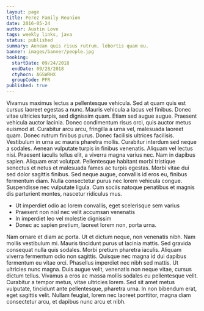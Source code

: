 ```yaml
---
layout: page
title: Perez Family Reunion
date: 2016-05-24
author: Austin Love
tags: weekly links, java
status: published
summary: Aenean quis risus rutrum, lobortis quam eu.
banner: images/banner/people.jpg
booking:
  startDate: 09/24/2018
  endDate: 09/28/2018
  ctyhocn: AGSWRHX
  groupCode: PFR
published: true
---
```

Vivamus maximus lectus a pellentesque vehicula. Sed at quam quis est cursus laoreet egestas a nunc. Mauris vehicula a lacus vel finibus. Donec vitae ultricies turpis, sed dignissim quam. Etiam sed augue augue. Praesent vehicula auctor lacinia. Donec condimentum risus orci, quis auctor metus euismod at. Curabitur arcu arcu, fringilla a urna vel, malesuada laoreet quam. Donec rutrum finibus purus. Donec facilisis ultrices facilisis. Vestibulum in urna ac mauris pharetra mollis. Curabitur interdum sed neque a sodales. Aenean vulputate turpis in finibus venenatis. Aliquam vel lectus nisi.
Praesent iaculis tellus elit, a viverra magna varius nec. Nam in dapibus sapien. Aliquam erat volutpat. Pellentesque habitant morbi tristique senectus et netus et malesuada fames ac turpis egestas. Morbi vitae dui sed dolor sagittis finibus. Sed neque augue, convallis id eros eu, finibus fermentum diam. Nulla consectetur purus nec lorem vehicula congue. Suspendisse nec vulputate ligula. Cum sociis natoque penatibus et magnis dis parturient montes, nascetur ridiculus mus.

* Ut imperdiet odio ac lorem convallis, eget scelerisque sem varius
* Praesent non nisl nec velit accumsan venenatis
* In imperdiet leo vel molestie dignissim
* Donec ac sapien pretium, laoreet lorem non, porta urna.

Nam ornare et diam ac porta. Ut et dictum neque, non venenatis nibh. Nam mollis vestibulum mi. Mauris tincidunt purus ut lacinia mattis. Sed gravida consequat nulla quis sodales. Morbi pretium pharetra iaculis. Aliquam viverra fermentum odio non sagittis. Quisque nec magna id dui dapibus fermentum eu vitae orci. Phasellus imperdiet nec nibh sed mattis. Ut ultricies nunc magna. Duis augue velit, venenatis non neque vitae, cursus dictum tellus. Vivamus a eros ac massa mollis sodales eu pellentesque velit. Curabitur a tempor metus, vitae ultricies lorem. Sed sit amet metus vulputate, tincidunt ante pellentesque, pharetra urna. In non bibendum erat, eget sagittis velit. Nullam feugiat, lorem nec laoreet porttitor, magna diam consectetur arcu, et dapibus nunc arcu et nibh.

